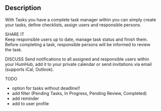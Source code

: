 ## Description

With Tasks you have a complete task manager within you can simply create your tasks, define checklists, assign users and responsible persons.

SHARE IT  
Keep responsible users up to date, manage task status and finish them. Before completing a task, responsible persons will be informed to review the task.

DISCUSS
Send notifications to all assigned and responsible users within your HumHub, add it to your private calendar or send invitations via email (supports iCal, Outlook).

TODO
- option for tasks without deadline!!
- add filter (Pending Tasks, In Progress, Pending Review, Completed)
- add reminder
- add to user profile

